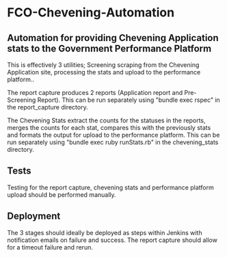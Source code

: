 # FCO-Chevening-Automation

## Automation for providing Chevening Application stats to the Government Performance Platform

This is effectively 3 utilities; Screening scraping from the Chevening Application site, processing the stats and upload to the performance platform..

The report capture produces 2 reports (Application report and Pre-Screening Report).
This can be run separately using "bundle exec rspec" in the report_capture directory.

The Chevening Stats extract the counts for the statuses in the reports, merges the counts for each stat, compares this with the previously stats and formats the output for upload to the performance platform. 
This can be run separately using "bundle exec ruby runStats.rb"  in the chevening_stats directory.


## Tests 
Testing for the report capture, chevening stats and performance platform upload should be performed manually.


## Deployment
The 3 stages should ideally be deployed as steps within Jenkins with notification emails on failure and success. The report capture should allow for a timeout failure and rerun.

